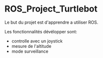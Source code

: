 # ROS_Project_Turtlebot

Le but du projet est d'apprendre a utiliser ROS.

Les fonctionnalités dévélopper sont: 

- controlle avec un joystick
- mesure de l'altitude
- mode surveillance
